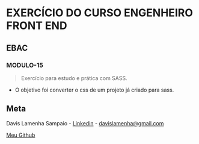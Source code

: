 # EXERCÍCIO DO CURSO ENGENHEIRO FRONT END

## EBAC

### MODULO-15

> Exercício para estudo e prática com SASS.

- O objetivo foi converter o css de um projeto já criado para sass.

## Meta

Davis Lamenha Sampaio - [Linkedin](https://www.linkedin.com/in/davislamenha/) - davislamenha@gmail.com

[Meu Github](https://github.com/davislamenha)
